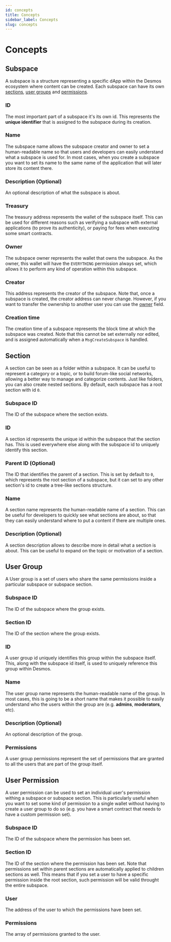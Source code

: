 ```yaml
---
id: concepts
title: Concepts
sidebar_label: Concepts
slug: concepts
---
```


# Concepts

## Subspace
A subspace is a structure representing a specific dApp within the Desmos ecosystem where content can be created.
Each subspace can have its own [sections](#section), [user groups](#user-group) and [permissions](#user-permission).

### ID
The most important part of a subspace it's its own id. This represents the **unique identifier** that is assigned to the subspace during its creation. 

### Name
The subspace name allows the subspace creator and owner to set a human-readable name so that users and developers can easily understand what a subspace is used for. In most cases, when you create a subspace you want to set its name to the same name of the application that will later store its content there. 

### Description (Optional)
An optional description of what the subspace is about.

### Treasury
The treasury address represents the wallet of the subspace itself. This can be used for different reasons such as verifying a subspace with external applications (to prove its authenticity), or paying for fees when executing some smart contracts. 

### Owner
The subspace owner represents the wallet that owns the subspace. As the owner, this wallet will have the `EVERYTHING` permission always set, which allows it to perform any kind of operation within this subspace.

### Creator
This address represents the creator of the subspace. Note that, once a subspace is created, the creator address can never change. However, if you want to transfer the ownership to another user you can use the [owner](#owner) field. 

### Creation time
The creation time of a subspace represents the block time at which the subspace was created. Note that this cannot be set externally nor edited, and is assigned automatically when a `MsgCreateSubspace` is handled.

## Section
A section can be seen as a folder within a subspace. It can be useful to represent a category or a topic, or to build
forum-like social networks, allowing a better way to manage and categorize contents. Just like folders, you can also create nested sections.
By default, each subspace has a root section with id `0`.

### Subspace ID
The ID of the subspace where the section exists.

### ID
A section id represents the unique id within the subspace that the section has. This is used everywhere else along with the subspace id to uniquely identify this section.

### Parent ID (Optional)
The ID that identifies the parent of a section. This is set by default to `0`, which represents the root section of a subspace, but it can set to any other section's id to create a tree-like sections structure.

### Name
A section name represents the human-readable name of a section. This can be useful for developers to quickly see what sections are about, so that they can easily understand where to put a content if there are multiple ones.

### Description (Optional)
A section description allows to describe more in detail what a section is about. This can be useful to expand on the topic or motivation of a section.

## User Group
A User group is a set of users who share the same permissions inside a particular subspace or subspace section.

### Subspace ID
The ID of the subspace where the group exists.

### Section ID
The ID of the section where the group exists.

### ID
A user group id uniquely identifies this group within the subspace itself. This, along with the subspace id itself, is used to uniquely reference this group within Desmos.

### Name
The user group name represents the human-readable name of the group. In most cases, this is going to be a short name that makes it possible to easily understand who the users within the group are (e.g. __admins__, __moderators__, etc).

### Description (Optional)
An optional description of the group.

### Permissions
A user group permissions represent the set of permissions that are granted to all the users that are part of the group itself.

## User Permission
A user permission can be used to set an individual user's permission withing a subspace or subspace section. This is particularly useful when you want to set some kind of permission to a single wallet without having to create a user group to do so (e.g. you have a smart contract that needs to have a custom permission set). 

### Subspace ID
The ID of the subspace where the permission has been set.

### Section ID
The ID of the section where the permission has been set. Note that permissions set within parent sections are automatically applied to children sections as well. This means that if you set a user to have a specific permission inside the root section, such permission will be valid throught the entire subspace.

### User
The address of the user to which the permissions have been set.

### Permissions
The array of permissions granted to the user.